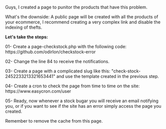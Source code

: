 <p>
Guys, I created a page to punitor the products that have this problem.
</p><p>
What's the downside: A public page will be created with all the products of your ecommerce, I recommend creating a very complex link and disable the indexing of thefts.
</p><p>
<b>Let's take the steps:</b>
</p><p>
01- Create a page-checkstock.php with the following code: https://github.com/odirlon/checkstock-error
</p><p>
02- Change the line 84 to receive the notifications.
</p><p>
03- Create a page with a complicated slug like this: "check-stock-2452233213321653441" and use the template created in the previous step.
</p><p>
04- Create a cron to check the page from time to time on the site: https://www.easycron.com/user
</p><p>
05- Ready, now whenever a stock bugar you will receive an email notifying you, or if you want to see if the site has an error simply access the page you created.
</p><p>
Remember to remove the cache from this page.
</p>
